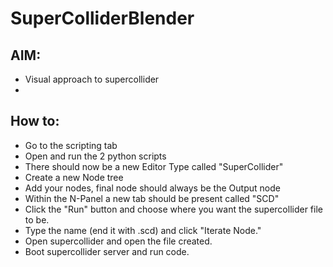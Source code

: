 # SuperColliderBlender

## AIM:
* Visual approach to supercollider
*

## How to:
* Go to the scripting tab
* Open and run the 2 python scripts
* There should now be a new Editor Type called "SuperCollider"
* Create a new Node tree
* Add your nodes, final node should always be the Output node
* Within the N-Panel a new tab should be present called "SCD"
* Click the "Run" button and choose where you want the supercollider file to be.
* Type the name (end it with .scd) and click "Iterate Node."
* Open supercollider and open the file created.
* Boot supercollider server and run code.